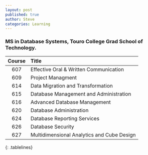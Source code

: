 ```yaml
---
layout: post
published: true
author: Steve
categories: Learning
---
```

### MS in Database Systems, Touro College Grad School of Technology.

<style>
.tablelines table, .tablelines td, .tablelines th {
        border: 2px solid black;
        }
</style>

|Course|Title|
|:---:|:---|
|607| Effective Oral & Written Communication|
|609| Project Managment|
|614| Data Migration and Transformation|
|615| Database Management and Administration|
|616| Advanced Database Management|
|620| Database Administration| 
|624| Database Reporting Services|
|626| Database Security|
|627| Multidimensional Analytics and Cube Design|
{: .tablelines}
